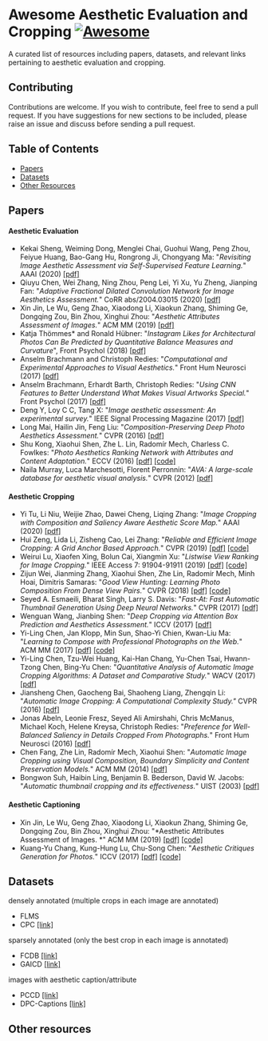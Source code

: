 # Awesome Aesthetic Evaluation and Cropping [![Awesome](https://cdn.rawgit.com/sindresorhus/awesome/d7305f38d29fed78fa85652e3a63e154dd8e8829/media/badge.svg)](https://github.com/sindresorhus/awesome)

A curated list of resources including papers, datasets, and relevant links pertaining to aesthetic evaluation and cropping.

## Contributing

Contributions are welcome.  If you wish to contribute, feel free to send a pull request. If you have suggestions for new sections to be included, please raise an issue and discuss before sending a pull request.

## Table of Contents
+ [Papers](#Papers)
+ [Datasets](#Datasets)
+ [Other Resources](#Other-resources)


## Papers

#### Aesthetic Evaluation
+ Kekai Sheng, Weiming Dong, Menglei Chai, Guohui Wang, Peng Zhou, Feiyue Huang, Bao-Gang Hu, Rongrong Ji, Chongyang Ma: "*Revisiting Image Aesthetic Assessment via Self-Supervised Feature Learning.*" AAAI (2020) [[pdf]](https://arxiv.org/pdf/1911.11419.pdf)
+ Qiuyu Chen, Wei Zhang, Ning Zhou, Peng Lei, Yi Xu, Yu Zheng, Jianping Fan: "*Adaptive Fractional Dilated Convolution Network for Image Aesthetics Assessment.*" CoRR abs/2004.03015 (2020) [[pdf]](https://arxiv.org/pdf/2004.03015.pdf)
+ Xin Jin, Le Wu, Geng Zhao, Xiaodong Li, Xiaokun Zhang, Shiming Ge, Dongqing Zou, Bin Zhou, Xinghui Zhou: "*Aesthetic Attributes Assessment of Images.*" ACM MM (2019) [[pdf]](https://arxiv.org/pdf/1907.04983.pdf) 
+ Katja Thömmes* and Ronald Hübner: "*Instagram Likes for Architectural Photos Can Be Predicted by Quantitative Balance Measures and Curvature*", Front Psychol (2018) [[pdf]](https://www.ncbi.nlm.nih.gov/pmc/articles/PMC6024014/)
+ Anselm Brachmann and Christoph Redies: "*Computational and Experimental Approaches to Visual Aesthetics.*"  Front Hum Neurosci (2017) [[pdf]](https://www.ncbi.nlm.nih.gov/pmc/articles/PMC5694465/)
+ Anselm Brachmann, Erhardt Barth, Christoph Redies: "*Using CNN Features to Better Understand What Makes Visual Artworks Special.*" Front Psychol (2017) [[pdf]](https://pubmed.ncbi.nlm.nih.gov/28588537/)
+ Deng Y, Loy C C, Tang X: "*Image aesthetic assessment: An experimental survey.*" IEEE Signal Processing Magazine (2017) [[pdf]](https://arxiv.org/pdf/1610.00838.pdf)
+ Long Mai, Hailin Jin, Feng Liu: "*Composition-Preserving Deep Photo Aesthetics Assessment.*" CVPR (2016) [[pdf]](https://www.cv-foundation.org/openaccess/content_cvpr_2016/papers/Mai_Composition-Preserving_Deep_Photo_CVPR_2016_paper.pdf)
+ Shu Kong, Xiaohui Shen, Zhe L. Lin, Radomír Mech, Charless C. Fowlkes: "*Photo Aesthetics Ranking Network with Attributes and Content Adaptation.*" ECCV (2016) [[pdf]](https://arxiv.org/pdf/1606.01621.pdf) [[code]](https://github.com/aimerykong/deepImageAestheticsAnalysis)
+ Naila Murray, Luca Marchesotti, Florent Perronnin: "*AVA: A large-scale database for aesthetic visual analysis.*" CVPR (2012) [[pdf]](https://ieeexplore.ieee.org/stamp/stamp.jsp?tp=&arnumber=6247954)



#### Aesthetic Cropping
+ Yi Tu, Li Niu, Weijie Zhao, Dawei Cheng, Liqing Zhang: "*Image Cropping with Composition and Saliency Aware Aesthetic Score Map.*" AAAI (2020) [[pdf]](https://arxiv.org/pdf/1911.10492.pdf)
+ Hui Zeng, Lida Li, Zisheng Cao, Lei Zhang: "*Reliable and Efficient Image Cropping: A Grid Anchor Based Approach.*" CVPR (2019)  [[pdf]](https://arxiv.org/pdf/1909.08989.pdf)  [[code]](https://github.com/HuiZeng/Grid-Anchor-based-Image-Cropping)
+ Weirui Lu, Xiaofen Xing, Bolun Cai, Xiangmin Xu: "*Listwise View Ranking for Image Cropping.*" IEEE Access 7: 91904-91911 (2019) [[pdf]](https://arxiv.org/pdf/1905.05352.pdf) [[code]](https://github.com/luwr1022/listwise-view-ranking)
+ Zijun Wei, Jianming Zhang, Xiaohui Shen, Zhe Lin, Radomír Mech, Minh Hoai, Dimitris Samaras: "*Good View Hunting: Learning Photo Composition From Dense View Pairs.*" CVPR (2018) [[pdf]](http://openaccess.thecvf.com/content_cvpr_2018/papers/Wei_Good_View_Hunting_CVPR_2018_paper.pdf) [[code]](https://github.com/zijunwei/ViewEvaluationNet)
+ Seyed A. Esmaeili, Bharat Singh, Larry S. Davis: "*Fast-At: Fast Automatic Thumbnail Generation Using Deep Neural Networks.*" CVPR (2017) [[pdf]](https://arxiv.org/pdf/1612.04811.pdf)
+ Wenguan Wang, Jianbing Shen: "*Deep Cropping via Attention Box Prediction and Aesthetics Assessment.*" ICCV (2017) [[pdf]](http://openaccess.thecvf.com/content_ICCV_2017/papers/Wang_Deep_Cropping_via_ICCV_2017_paper.pdf)
+ Yi-Ling Chen, Jan Klopp, Min Sun, Shao-Yi Chien, Kwan-Liu Ma: "*Learning to Compose with Professional Photographs on the Web.*" ACM MM (2017) [[pdf]](https://arxiv.org/pdf/1702.00503.pdf) [[code]](https://github.com/yiling-chen/view-finding-network)
+ Yi-Ling Chen, Tzu-Wei Huang, Kai-Han Chang, Yu-Chen Tsai, Hwann-Tzong Chen, Bing-Yu Chen: "*Quantitative Analysis of Automatic Image Cropping Algorithms: A Dataset and Comparative Study.*" WACV (2017) [[pdf]](https://arxiv.org/pdf/1701.01480.pdf)
+ Jiansheng Chen, Gaocheng Bai, Shaoheng Liang, Zhengqin Li: "*Automatic Image Cropping: A Computational Complexity Study."* CVPR (2016) [[pdf]](https://www.cv-foundation.org/openaccess/content_cvpr_2016/app/S03-33.pdf)
+ Jonas Abeln, Leonie Fresz, Seyed Ali Amirshahi, Chris McManus, Michael Koch, Helene Kreysa, Christoph Redies: "*Preference for Well-Balanced Saliency in Details Cropped From Photographs.*" Front Hum Neurosci (2016) [[pdf]](https://pubmed.ncbi.nlm.nih.gov/26793086/)
+ Chen Fang, Zhe Lin, Radomír Mech, Xiaohui Shen: "*Automatic Image Cropping using Visual Composition, Boundary Simplicity and Content Preservation Models.*" ACM MM (2014) [[pdf]](http://fangchen.org/paper_pdf/FLMS_mm14.pdf)
+ Bongwon Suh, Haibin Ling, Benjamin B. Bederson, David W. Jacobs: "*Automatic thumbnail cropping and its effectiveness.*" UIST (2003) [[pdf]](http://citeseerx.ist.psu.edu/viewdoc/download?doi=10.1.1.12.2949&rep=rep1&type=pdf)

#### Aesthetic Captioning
+ Xin Jin, Le Wu, Geng Zhao, Xiaodong Li, Xiaokun Zhang, Shiming Ge, Dongqing Zou, Bin Zhou, Xinghui Zhou: "*Aesthetic Attributes Assessment of Images. *" ACM MM (2019) [[pdf]](https://arxiv.org/pdf/1907.04983.pdf) [[code]](https://github.com/BestiVictory/DPC-Captions)
+ Kuang-Yu Chang, Kung-Hung Lu, Chu-Song Chen: "*Aesthetic Critiques Generation for Photos.*" ICCV (2017) [[pdf]](http://openaccess.thecvf.com/content_ICCV_2017/papers/Chang_Aesthetic_Critiques_Generation_ICCV_2017_paper.pdf) [[code]](https://github.com/kunghunglu/DeepPhotoCritic-ICCV17)


## Datasets
densely annotated (multiple crops in each image are annotated)

+ FLMS
+ CPC [[link]](https://github.com/zijunwei/ViewEvaluationNet)

sparsely annotated (only the best crop in each image is annotated)

+ FCDB [[link]](https://github.com/yiling-chen/flickr-cropping-dataset)
+ GAICD [[link]](https://github.com/HuiZeng/Grid-Anchor-based-Image-Cropping)

images with aesthetic caption/attribute

+ PCCD [[link]](https://github.com/kunghunglu/DeepPhotoCritic-ICCV17)
+ DPC-Captions [[link]](https://github.com/BestiVictory/DPC-Captions)

## Other resources






